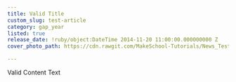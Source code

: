 ```yaml
---
title: Valid Title
custom_slug: test-article
category: gap_year
listed: true
release_date: !ruby/object:DateTime 2014-11-20 11:00:00.000000000 Z
cover_photo_path: https://cdn.rawgit.com/MakeSchool-Tutorials/News_Tests/0b054c5ef802cc189f02fac2bed5f715b4bb1150/090d6de3-6785-4261-9437-cd08e9aee246/cover_photo.png

---
```

Valid Content Text